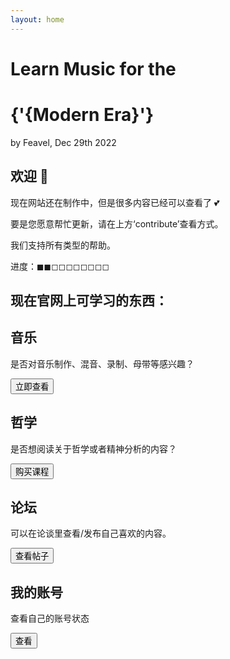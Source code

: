 ```yaml
---
layout: home
---
```


<script>
	import Card from '../../../src/components/ui/Card.svelte';
</script>

<h1 class="mb-0 text-6xl font-extrabold">Learn Music for the</h1>
<h1 class="my-0 text-6xl font-extrabold text-accent">{'{Modern Era}'}</h1>
<p class="mb-0">by Feavel, Dec 29th 2022</p>

<div class="divider" />

## 欢迎 🎉

现在网站还在制作中，但是很多内容已经可以查看了 💕

要是您愿意帮忙更新，请在上方‘contribute’查看方式。

我们支持所有类型的帮助。

进度：◼︎◼︎◻︎◻︎◻︎◻︎◻︎◻︎◻︎◻︎

## 现在官网上可学习的东西：

<div class="first-letter:text-5xl first-letter:text-blue-600">
	<div class="flex justify-center content-center md:grid-cols-2 flex-col gap-3 md:grid">
		<Card>
			<div class="card-body">
				<h2 class="card-title text-accent">音乐</h2>
				<p>是否对音乐制作、混音、录制、母带等感兴趣？</p>
				<div class="card-actions justify-end">
					<button class="btn-primary btn">立即查看</button>
				</div>
			</div>
		</Card>
		<Card>
			<div class="card-body">
				<h2 class="card-title text-accent">哲学</h2>
				<p>是否想阅读关于哲学或者精神分析的内容？</p>
				<div class="card-actions justify-end">
					<button class="btn-primary btn">购买课程</button>
				</div>
			</div>
		</Card>
		<Card>
			<div class="card-body">
				<h2 class="card-title text-accent">论坛</h2>
				<p>可以在论谈里查看/发布自己喜欢的内容。</p>
				<div class="card-actions justify-end">
					<button class="btn-primary btn">查看帖子</button>
				</div>
			</div>
		</Card>
		<Card>
			<div class="card-body">
				<h2 class="card-title text-accent">我的账号</h2>
				<p>查看自己的账号状态</p>
				<div class="card-actions justify-end">
					<button class="btn-primary btn">查看</button>
				</div>
			</div>
		</Card>
	</div>
</div>
